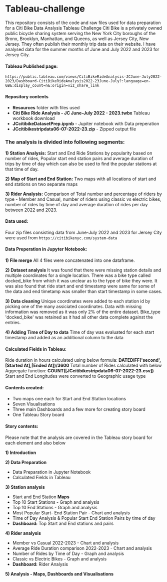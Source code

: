 # Tableau-challenge
This repository consists of the code and raw files used for data preparation for a Citi Bike Data Analysis Tableau Challenge 
Citi Bike is a privately owned public bicycle sharing system serving the New York City boroughs of the Bronx, Brooklyn, Manhattan, and Queens, as well as Jersey City, New Jersey. They often publish their monthly trip data on their website. I have analysed data for the summer months of June and July 2022 and 2023 for Jersey City. 

#### Tableau Published page:
`https://public.tableau.com/views/CitiBikeRideAnalysis-JCJune-July2022-2023/Dashboard-CitiBikeRideAnalysis2022-23June-July?:language=en-GB&:display_count=n&:origin=viz_share_link`

#### Repository contents
- **Resources** folder with files used
- **Citi Bike Ride Analysis - JC June-July 2022 - 2023.twbx** Tableau workbook download
- **JCcitibikeDatasetPrep.ipynb** - Jupiter notebook with Data preperation
- **JCcitibikestripdata06-07-2022-23.zip** - Zipped output file
  
### The analysis is divided into following segments:

**1) Station Analysis:**
Start and End Ride Stations by popularity based on number of rides, Popular start end station pairs and average duration of trips by time of day which can also be used to find the popular stations at that time of day.

**2) Map of Start and End Station:**
Two maps with all locations of start and end stations on two separate maps

**3) Rider Analysis:**
Comparison of Total number and percentage of riders by type - Member and Casual, number of riders using classic vs electric bikes, number of rides by time of day and average duration of rides per day between 2022 and 2023. 

#### Data used:
Four zip files consisting data from June-July 2022 and 2023 for Jersey City were used from `https://citibikenyc.com/system-data`

#### Data Preperation in Jupyter Notebook:

**1) File merge**
All 4 files were concatenated into one dataframe.

**2) Dataset analysis**
It was found that there were missing station details and multiple coordinates for a single location. There was a bike type called docked_bike from which it was unclear as to the type of bike they were. It was also found that ride start and end timestamp were same for some of the data and end timetamp was smaller than start timestamp in some cases.

**3) Data cleaning**
Unique coordinates were added to each station id by picking one of the many assiciated coordinates. Data with missing information was removed as it was only 2% of the entire dataset. Bike_type 'docked_bike' was retained as it had all other data complete against the entries.

**4) Adding Time of Day to data**
Time of day was evaluated for each start timestamp and added as an additional column to the data

#### Calculated Fields in Tableau:
Ride duration in hours calculated using below formula:
**DATEDIFF('second', [Started At],[Ended At])/3600**
Total number of Rides calculated with below Aggregate function:
**COUNT([JCcitibikestripdata06-07-2022-23.csv])**
Start and End Longitudes were converted to Geographic usage type

#### Contents created:
- Two maps one each for Start and End Station locations
- Seven Visualisations
- Three main Dashboards and a few more for creating story board
- One Tableau Story board

#### Story contents:
Please note that the analysis are covered in the Tableau story board for each element and also below

**1) Introduction**

**2) Data Preparation** 
 - Data Preparation in Jupyter Notebook
 - Calculated Fields in Tableau
   
**3) Station analysis**
 - Start and End Station **Maps**
 - Top 10 Start Stations -  Graph and analysis
 - Top 10 End Stations -  Graph and analysis
 - Most Popular Start- End Station Pair -  Chart and analysis
 - Time of Day Analysis & Popular Start End Station Pairs by time of day
 - **Dashboard:** Top Start and End stations and pairs
   
**4) Rider analysis**
 - Member vs Casual 2022-2023 - Chart and analysis
 - Average Ride Duration comparison 2022-2023 - Chart and analysis
 - Number of Rides by Time of Day - Graph and analysis
 - Classic vs Electric Bikes - Graph and analysis
 - **Dashboard:** Rider Analysis

**5) Analysis - Maps, Dashboards and Visualisations**






